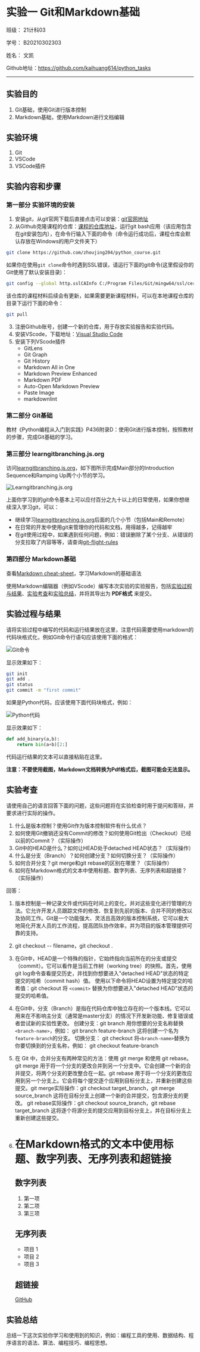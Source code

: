 # 实验一 Git和Markdown基础

班级： 21计科03

学号： B20210302303

姓名： 文凯

Github地址：<https://github.com/kaihuang614/python_tasks>

---

## 实验目的

1. Git基础，使用Git进行版本控制
2. Markdown基础，使用Markdown进行文档编辑

## 实验环境

1. Git
2. VSCode
3. VSCode插件

## 实验内容和步骤

### 第一部分 实验环境的安装

1. 安装git，从git官网下载后直接点击可以安装：[git官网地址](https://git-scm.com/)
2. 从Github克隆课程的仓库：[课程的仓库地址](https://github.com/zhoujing204/python_course)，运行git bash应用（该应用包含在git安装包内），在命令行输入下面的命令（命令运行成功后，课程仓库会默认存放在Windows的用户文件夹下）

```bash
git clone https://github.com/zhoujing204/python_course.git
```

如果你在使用`git clone`命令时遇到SSL错误，请运行下面的git命令(这里假设你的Git使用了默认安装目录)：

```bash
git config --global http.sslCAInfo C:/Program Files/Git/mingw64/ssl/certs/ca-bundle.crt
```

该仓库的课程材料后续会有更新，如果需要更新课程材料，可以在本地课程仓库的目录下运行下面的命令：

```bash
git pull
```

3. 注册Github账号，创建一个新的仓库，用于存放实验报告和实验代码。
4. 安装VScode，下载地址：[Visual Studio Code](https://code.visualstudio.com/)
5. 安装下列VScode插件
   - GitLens
   - Git Graph
   - Git History
   - Markdown All in One
   - Markdown Preview Enhanced
   - Markdown PDF
   - Auto-Open Markdown Preview
   - Paste Image
   - markdownlint

### 第二部分 Git基础

教材《Python编程从入门到实践》P436附录D：使用Git进行版本控制，按照教材的步骤，完成Git基础的学习。

### 第三部分 learngitbranching.js.org

访问[learngitbranching.js.org](https://learngitbranching.js.org)，如下图所示完成Main部分的Introduction Sequence和Ramping Up两个小节的学习。

![Learngitbranching.js.org](/Experiments/img/2023-07-28-21-07-40.png)

上面你学习到的git命令基本上可以应付百分之九十以上的日常使用，如果你想继续深入学习git，可以：

- 继续学习[learngitbranching.js.org](https://learngitbranching.js.org)后面的几个小节（包括Main和Remote）
- 在日常的开发中使用git来管理你的代码和文档，用得越多，记得越牢
- 在git使用过程中，如果遇到任何问题，例如：错误删除了某个分支、从错误的分支拉取了内容等等，请查询[git-flight-rules](https://github.com/k88hudson/git-flight-rules)

### 第四部分 Markdown基础

查看[Markdown cheat-sheet](http://www.markdownguide.org/cheat-sheet)，学习Markdown的基础语法

使用Markdown编辑器（例如VScode）编写本次实验的实验报告，包括[实验过程与结果](#实验过程与结果)、[实验考查](#实验考查)和[实验总结](#实验总结)，并将其导出为 **PDF格式** 来提交。

## 实验过程与结果

请将实验过程中编写的代码和运行结果放在这里，注意代码需要使用markdown的代码块格式化，例如Git命令行语句应该使用下面的格式：

![Git命令](/Experiments/img/2023-07-26-22-48.png)

显示效果如下：

```bash
git init
git add .
git status
git commit -m "first commit"
```

如果是Python代码，应该使用下面代码块格式，例如：

![Python代码](/Experiments/img/2023-07-26-22-52-20.png)

显示效果如下：

```python
def add_binary(a,b):
    return bin(a+b)[2:]
```

代码运行结果的文本可以直接粘贴在这里。

**注意：不要使用截图，Markdown文档转换为Pdf格式后，截图可能会无法显示。**

## 实验考查

请使用自己的语言回答下面的问题，这些问题将在实验检查时用于提问和答辩，并要求进行实际的操作。

1. 什么是版本控制？使用Git作为版本控制软件有什么优点？
2. 如何使用Git撤销还没有Commit的修改？如何使用Git检出（Checkout）已经以前的Commit？（实际操作）
3. Git中的HEAD是什么？如何让HEAD处于detached HEAD状态？（实际操作）
4. 什么是分支（Branch）？如何创建分支？如何切换分支？（实际操作）
5. 如何合并分支？git merge和git rebase的区别在哪里？（实际操作）
6. 如何在Markdown格式的文本中使用标题、数字列表、无序列表和超链接？（实际操作）

回答：
1. 版本控制是一种记录文件或代码在时间上的变化，并对这些变化进行管理的方法。它允许开发人员跟踪文件的修改、恢复到先前的版本、合并不同的修改以及协同工作。Git是一个功能强大、灵活且高效的版本控制系统，它可以极大地简化开发人员的工作流程，提高团队协作效率，并为项目的版本管理提供可靠的支持。
   
2. git checkout -- filename，git checkout .
   
3. 在Git中，HEAD是一个特殊的指针，它始终指向当前所在的分支或提交（commit）。它可以看作是当前工作树（working tree）的快照。首先，使用git log命令查看提交历史，并找到你想要进入"detached HEAD"状态的特定提交的哈希（commit hash）值。
使用以下命令将HEAD设置为特定提交的哈希值：git checkout <commit>
将 `<commit>` 替换为你想要进入"detached HEAD"状态的提交的哈希值。

4. 在Git中，分支（Branch）是指在代码仓库中独立存在的一个版本线。它可以用来在不影响主分支（通常是master分支）的情况下开发新功能、修复错误或者尝试新的实验性更改。
创建分支：git branch <branch-name>
用你想要的分支名称替换`<branch-name>`，例如：
git branch feature-branch
这将创建一个名为`feature-branch`的分支。
切换分支：
git checkout <branch-name>
将`<branch-name>`替换为你要切换到的分支名称，例如：
git checkout feature-branch

5. 在 Git 中，合并分支有两种常见的方法：使用 git merge 和使用 git rebase。git merge 用于将一个分支的更改合并到另一个分支中。它会创建一个新的合并提交，将两个分支的更改整合在一起。git rebase 用于将一个分支的更改应用到另一个分支上。它会将每个提交逐个应用到目标分支上，并重新创建这些提交。git merge实际操作：git checkout target_branch，git merge source_branch 这将在目标分支上创建一个新的合并提交，包含源分支的更改。 git rebase实际操作：git checkout source_branch，git rebase target_branch 这将逐个将源分支的提交应用到目标分支上，并在目标分支上重新创建这些提交。

 
6. # 在Markdown格式的文本中使用标题、数字列表、无序列表和超链接

    ## 数字列表

    1. 第一项
    2. 第二项
    3. 第三项

    ## 无序列表

    - 项目 1
    - 项目 2
    - 项目 3

    ## 超链接

    [GitHub](https://github.com)
   


## 实验总结

总结一下这次实验你学习和使用到的知识，例如：编程工具的使用、数据结构、程序语言的语法、算法、编程技巧、编程思想。
